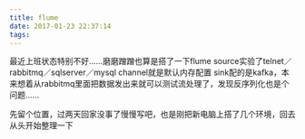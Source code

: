```yaml
---
title: flume
date: 2017-01-23 22:37:14
tags:
---
```


最近上班状态特别不好……磨磨蹭蹭也算是搭了一下flume
source实验了telnet／rabbitmq／sqlserver／mysql
channel就是默认内存配置
sink配的是kafka，本来想着从rabbitmq里面把数据发出来就可以测试流处理了，发现反序列化也是个问题……

先留个位置，过两天回家没事了慢慢写吧，也是刚把新电脑上搭了几个环境，回去从头开始整理一下
<!--more-->